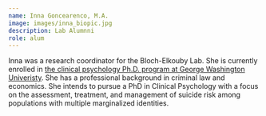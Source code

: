 ```yaml
---
name: Inna Goncearenco, M.A.
image: images/inna_biopic.jpg
description: Lab Alumnni
role: alum
---
```


Inna was a research coordinator for the Bloch-Elkouby Lab. She is currently enrolled in [the clinical psychology Ph.D. program at George Washington Univeristy](https://mbp.columbian.gwu.edu/research-team/). She has a professional background in criminal law and economics. She intends to pursue a PhD in Clinical Psychology with a focus on the assessment, treatment, and management of suicide risk among populations with multiple marginalized identities. 
